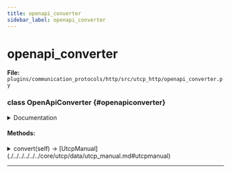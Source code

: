 ```yaml
---
title: openapi_converter
sidebar_label: openapi_converter
---
```


# openapi_converter

**File:** `plugins/communication_protocols/http/src/utcp_http/openapi_converter.py`

### class OpenApiConverter {#openapiconverter}

<details>
<summary>Documentation</summary>

Converts OpenAPI specifications into UTCP tool definitions.

Processes OpenAPI 2.0 and 3.0 specifications to generate equivalent UTCP
tools, handling schema resolution, authentication mapping, and proper
HTTP call_template configuration. Each operation in the OpenAPI spec becomes
a UTCP tool with appropriate input/output schemas.


**Features**

- Complete OpenAPI specification parsing
- Recursive JSON reference ($ref) resolution
- Authentication scheme conversion (API key, Basic, OAuth2)
- Input parameter and request body handling
- Response schema extraction
- URL template and path parameter support
- Provider name normalization
- Placeholder variable generation for configuration



**Architecture**

The converter works by iterating through all paths and operations
in the OpenAPI spec, extracting relevant information for each
operation, and creating corresponding UTCP tools with HTTP call_templates.



**Attributes**

- **`spec`**: The parsed OpenAPI specification dictionary.
- **`spec_url`**: Optional URL where the specification was retrieved from.
- **`placeholder_counter`**: Counter for generating unique placeholder variables.
- **`call_template_name`**: Normalized name for the call_template derived from the spec.
</details>

#### Methods:

<details>
<summary>convert(self) -> [UtcpManual](./../../../../../core/utcp/data/utcp_manual.md#utcpmanual)</summary>

*No method documentation available*
</details>

---
